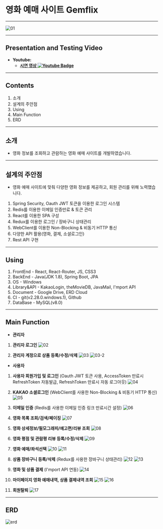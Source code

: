 # 영화 예매 사이트 Gemflix
***

![01](https://user-images.githubusercontent.com/72774476/171984187-0ca7b446-6e31-48f3-9848-0ff3afcec703.png)

***
## Presentation and Testing Video
- **Youtube:**
  - **[시연 영상 ![Youtube Badge](https://img.shields.io/badge/Youtube-ff0000?style=flat-square&logo=youtube&link=https://www.youtube.com/c/kyleschool)](https://youtu.be/njLeL-mE-js)**

***
## Contents
1. 소개
2. 설계의 주안점
3. Using
4. Main Function
5. ERD

***
## 소개
- 영화 정보를 조회하고 관람하는 영화 예매 사이트를 개발하였습니다.

***
## 설계의 주안점
- 영화 예매 사이트에 맞춰 다양한 영화 정보를 제공하고, 회원 관리를 위해 노력했습니다.

1. Spring Security, Oauth JWT 토큰을 이용한 로그인 시스템
2. Redis를 이용한 이메일 인증만료 & 토큰 관리
3. React를 이용한 SPA 구성
4. Redux를 이용한 로그인 / 장바구니 상태관리
5. WebClient를 이용한 Non-Blocking & 비동기 HTTP 통신
6. 다양한 API 활용(영화, 결제, 소셜로그인)
7. Rest API 구현

***
## Using
1. FrontEnd - React, React-Router, JS, CSS3
2. BackEnd - Java(JDK 1.8), Spring Boot, JPA
3. OS - Windows
4. Library&API - KakaoLogin, theMovieDB, JavaMail, I'mport API
5. Document - Google Drive, ERD Cloud
6. CI - git(v2.28.0.windows.1), Github
7. DataBase - MySQL(v8.0)

***
## Main Function
- **관리자**
1. **관리자 로그인**
![02](https://user-images.githubusercontent.com/72774476/171986854-4ea965b9-903a-4b93-9b75-cd60b826b06a.png)
  
2. **관리자 계정으로 상품 등록/수정/삭제**
![03](https://user-images.githubusercontent.com/72774476/171987007-ae76345f-cb7b-4489-956f-fcbd5fa39e8c.png)
![03-2](https://user-images.githubusercontent.com/72774476/171988097-6b74e9a6-c9dc-481d-88bc-573684456d73.png)


- **사용자**
1. **사용자 회원가입 및 로그인** (Oauth JWT 토큰 사용, AccessToken 만료시 RefreshToken 자동발급, RefreshToken 만료시 자동 로그아웃)
![04](https://user-images.githubusercontent.com/72774476/171987177-f6d577dc-b101-40c2-b380-b28b4059344c.png)

2. **KAKAO 소셜로그인** (WebClient를 사용한 Non-Blocking & 비동기 HTTP 통신)
![05](https://user-images.githubusercontent.com/72774476/171987350-40bca8ef-cca3-4c9c-8532-8c5675492f65.png)

3. **이메일 인증** (Redis를 사용한 이메일 인증 링크 만료시간 설정)
![06](https://user-images.githubusercontent.com/72774476/171987391-ce7a8c38-0eaf-41ba-b0a2-8b6e2bba7688.png)

4. **영화 목록 조회/검색/페이징**
![07](https://user-images.githubusercontent.com/72774476/171987838-cf40b243-54f4-416e-ba14-0f16baab8ff6.png)

5. **영화 상세정보/필모그래피/예고편/리뷰 조회**
![08](https://user-images.githubusercontent.com/72774476/171987891-6a769a55-d74b-4c88-a737-8d43bf0698c1.png)

6. **영화 평점 및 관람평 리뷰 등록/수정/삭제**
![09](https://user-images.githubusercontent.com/72774476/171987949-4fc2bab2-f598-46f0-813f-6b9b2c0d24f0.png)

7. **영화 예매/좌석선택**
![10](https://user-images.githubusercontent.com/72774476/171988189-e04909d2-9f41-4921-b79e-963bc061c84b.png)
![11](https://user-images.githubusercontent.com/72774476/171988257-151a6fec-916b-438e-9cd8-a5f40cde3f83.png)

8. **상품 장바구니 등록/삭제** (Redux를 사용한 장바구니 상태관리)
![12](https://user-images.githubusercontent.com/72774476/171988400-73f9de7d-eb5e-4d4e-a49f-5c9a2b8b44eb.png)
![13](https://user-images.githubusercontent.com/72774476/171988468-c7eef08c-3413-4ff4-a21a-00c2e3cb28bb.png)

9. **영화 및 상품 결제** (I'mport API 연동)
![14](https://user-images.githubusercontent.com/72774476/171988541-54449c4f-4e5e-4490-a5e4-89a2c59c7c6f.png)

10. **마이페이지 영화 예매내역, 상품 결제내역 조회**
![15](https://user-images.githubusercontent.com/72774476/171988596-96666385-ba77-473f-a9df-30ed873605c0.png)
![16](https://user-images.githubusercontent.com/72774476/171988660-1dde2fff-4839-45e5-8f74-e778ef4da97b.png)

11. **회원탈퇴**
![17](https://user-images.githubusercontent.com/72774476/171988702-48eb00f7-611a-4b49-9b7c-a7ee807bb099.png)


***
## ERD
![erd](https://user-images.githubusercontent.com/72774476/171988951-c9d42d93-7d9f-4a5b-acf6-9deaf706da8a.png)


